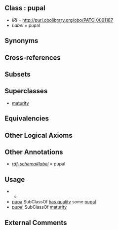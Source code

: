
## Class : pupal

 * *IRI* = http://purl.obolibrary.org/obo/PATO_0001187
 * *Label* = pupal

## Synonyms


## Cross-references


## Subsets


## Superclasses

 * [maturity](../../PATO/61/PATO_0000261.md)

## Equivalencies


## Other Logical Axioms


## Other Annotations

 * *[rdf-schema#label](../../el/rdf-schema#label.md)* = pupal

## Usage

 * -
 * [pupa](../../UBERON/43/UBERON_0003143.md) SubClassOf [has quality](../../RO/86/RO_0000086.md) some [pupal](../../PATO/87/PATO_0001187.md)
 * [pupal](../../PATO/87/PATO_0001187.md) SubClassOf [maturity](../../PATO/61/PATO_0000261.md)

## External Comments


